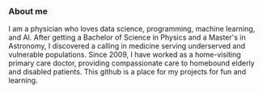 ### About me

I am a physician who loves data science, programming, machine learning, and AI. After getting a Bachelor of Science in Physics and a Master's in Astronomy, I discovered a calling in medicine serving underserved and vulnerable populations. Since 2009, I have worked as a home-visiting primary care doctor, providing compassionate care to homebound elderly and disabled patients.  This github is a place for my projects for fun and learning. 

<!--
**elizathornton/elizathornton** is a ✨ _special_ ✨ repository because its `README.md` (this file) appears on your GitHub profile.

Here are some ideas to get you started:

- 🔭 I’m currently working on ...
- 🌱 I’m currently learning ...
- 👯 I’m looking to collaborate on ...
- 🤔 I’m looking for help with ...
- 💬 Ask me about ...
- 📫 How to reach me: ...
- 😄 Pronouns: ...
- ⚡ Fun fact: ...
-->
